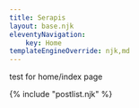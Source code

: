 ```yaml
---
title: Serapis
layout: base.njk
eleventyNavigation: 
    key: Home
templateEngineOverride: njk,md
---
```


test for home/index page

{% include "postlist.njk" %}
